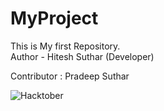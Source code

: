 # MyProject
This is My first Repository.
<br>
Author - Hitesh Suthar (Developer)

Contributor : Pradeep Suthar

![Hacktober](https://github.com/pradeexsu/Hacktober/assets/49487927/fd339c4a-648c-4c45-aa66-387ba62536c3)
